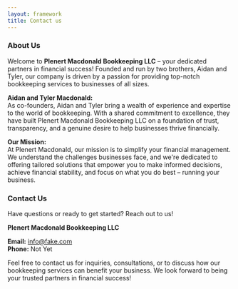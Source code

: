 ```yaml
---
layout: framework
title: Contact us
---
```


### About Us

Welcome to **Plenert Macdonald Bookkeeping LLC** – your dedicated partners in financial success! Founded and run by two brothers, Aidan and Tyler, our company is driven by a passion for providing top-notch bookkeeping services to businesses of all sizes.

**Aidan and Tyler Macdonald:**  
As co-founders, Aidan and Tyler bring a wealth of experience and expertise to the world of bookkeeping. With a shared commitment to excellence, they have built Plenert Macdonald Bookkeeping LLC on a foundation of trust, transparency, and a genuine desire to help businesses thrive financially.

**Our Mission:**  
At Plenert Macdonald, our mission is to simplify your financial management. We understand the challenges businesses face, and we're dedicated to offering tailored solutions that empower you to make informed decisions, achieve financial stability, and focus on what you do best – running your business.

### Contact Us

Have questions or ready to get started? Reach out to us!

**Plenert Macdonald Bookkeeping LLC**

**Email:** [info@fake.com](mailto:fake@fake.com)  
**Phone:** Not Yet

Feel free to contact us for inquiries, consultations, or to discuss how our bookkeeping services can benefit your business. We look forward to being your trusted partners in financial success!
